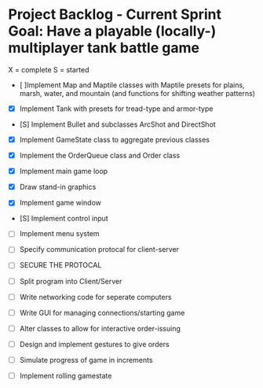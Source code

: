 Project Backlog - Current Sprint Goal: Have a playable (locally-) multiplayer tank battle game
===============

X = complete
S = started

+ [ ]Implement Map and Maptile classes with Maptile presets for plains, marsh, water, and mountain (and functions for shifting weather patterns)

+ [X] Implement Tank with presets for tread-type and armor-type

+ [S] Implement Bullet and subclasses ArcShot and DirectShot

+ [X] Implement GameState class to aggregate previous classes

+ [X] Implement the OrderQueue class and Order class

+ [X] Implement main game loop

+ [X] Draw stand-in graphics

+ [X] Implement game window

+ [S] Implement control input

+ [ ] Implement menu system

+ [ ] Specify communication protocal for client-server
+ [ ] SECURE THE PROTOCAL
+ [ ] Split program into Client/Server
+ [ ] Write networking code for seperate computers
+ [ ] Write GUI for managing connections/starting game

+ [ ] Alter classes to allow for interactive order-issuing
+ [ ] Design and implement gestures to give orders
+ [ ] Simulate progress of game in increments
+ [ ] Implement rolling gamestate

